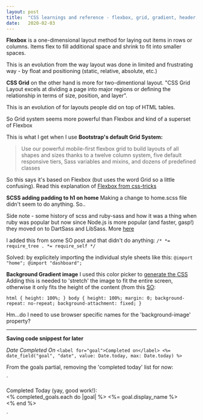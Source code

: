 ```yaml
---
layout: post
title:  "CSS learnings and reference - flexbox, grid, gradient, header, footer"
date:   2020-02-03
---
```


**Flexbox** is a one-dimensional layout method for laying out items in rows or columns. Items flex to fill additional space and shrink to fit into smaller spaces.

This is an evolution from the way layout was done in limited and frustrating way - by float and positioning (static, relative, absolute, etc.)

**CSS Grid** on the other hand is more for two-dimentional layout. "CSS Grid Layout excels at dividing a page into major regions or defining the relationship in terms of size, position, and layer". 

This is an evolution of for layouts people did on top of HTML tables.

So Grid system seems more powerful than Flexbox and kind of a superset of Flexbox

This is what I get when I use **Bootstrap's default Grid System:**
>Use our powerful mobile-first flexbox grid to build layouts of all shapes and sizes thanks to a twelve column system, five default responsive tiers, Sass variables and mixins, and dozens of predefined classes

So this says it's based on Flexbox (but uses the word Grid so a little confusing). 
Read this explanation of [Flexbox from css-tricks](https://css-tricks.com/snippets/css/a-guide-to-flexbox/#flexbox-background)

**SCSS adding padding to h1 on home**
Making a change to home.scss file didn't seem to do anything. So..

Side note - some history of scss and ruby-sass and how it was a thing when ruby was popular but now since Node.js is more popular (and faster, gasp!) they moved on to DartSass and LibSass. More [here](https://sass-lang.com/ruby-sass)

I added this from some SO post and that didn't do anything:
`/*
 *= require_tree .
 *= require_self
 */`

Solved: by explicitely importing the individual style sheets like this:
`@import "home";
@import "dashboard";`


**Background Gradient image**
I used this color picker to [generate the CSS](https://mycolor.space/)
Adding this is needed to 'stretch' the image to fit the entire screen, otherwise it only fits the height of the content (from this [SO](https://stackoverflow.com/questions/2869212/css3-gradient-background-set-on-body-doesnt-stretch-but-instead-repeats):

`html {
    height: 100%;
}
body {
    height: 100%;
    margin: 0;
    background-repeat: no-repeat;
    background-attachment: fixed;
}`

Hm...do I need to use browser specific names for the 'background-image' property?

 ----
 **Saving code snippest for later**

 *Date Completed On*
 `<label for="goal">Completed on</label>
      <%= date_field("goal", "date", value: Date.today, max: Date.today) %>`

From the goals partial, removing the 'completed today' list for now:

`<div>
  Completed Today (yay, good work!):
  <br>
  <% completed_goals.each do |goal| %>
    <%= goal.display_name %>
    <br>
  <% end %>
</div>`




